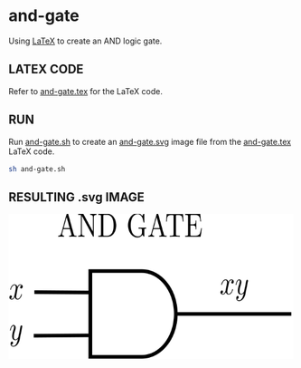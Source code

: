 # and-gate

Using
[LaTeX](https://github.com/JeffDeCola/my-cheat-sheets/tree/master/software/development/languages/latex-cheat-sheet/)
to create an AND logic gate.

## LATEX CODE

Refer to
[and-gate.tex](and-gate.tex)
for the LaTeX code.

## RUN

Run
[and-gate.sh](and-gate.sh)
to create an
[and-gate.svg](and-gate.svg)
image file from the
[and-gate.tex](and-gate.tex) LaTeX code.

```bash
sh and-gate.sh
```

## RESULTING .svg IMAGE

<p align="center">
    <img src="and-gate.svg"
    align="middle"
</p>
